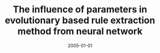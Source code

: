 ---
# Documentation: https://wowchemy.com/docs/managing-content/

title: The influence of parameters in evolutionary based rule extraction method from
  neural network
subtitle: ''
summary: ''
authors:
- markowska-kaczmar
tags: []
categories: []
date: '2005-01-01'
lastmod: 2022-10-07T04:56:53Z
featured: false
draft: false

# Featured image
# To use, add an image named `featured.jpg/png` to your page's folder.
# Focal points: Smart, Center, TopLeft, Top, TopRight, Left, Right, BottomLeft, Bottom, BottomRight.
image:
  caption: ''
  focal_point: ''
  preview_only: false

# Projects (optional).
#   Associate this post with one or more of your projects.
#   Simply enter your project's folder or file name without extension.
#   E.g. `projects = ["internal-project"]` references `content/project/deep-learning/index.md`.
#   Otherwise, set `projects = []`.
projects: []
publishDate: '2022-10-07T04:56:52.796545Z'
publication_types:
- '1'
abstract: ''
publication: '*5th International Conference on Intelligent Systems Design and Applications.
  Proceedings, Wrocław, September 8-10, 2005*'
doi: 10.1109/ISDA.2005.91
---